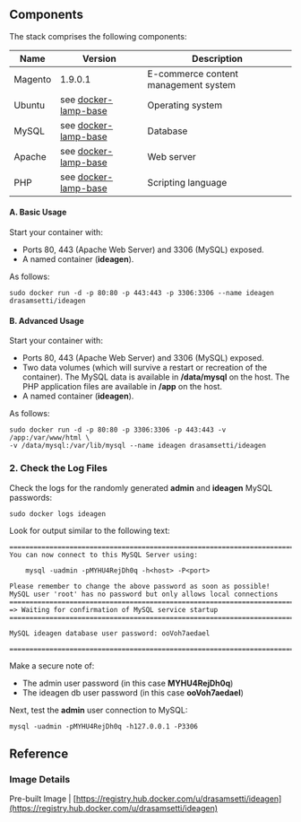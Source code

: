 ## Components
The stack comprises the following components:

Name       | Version                   | Description
-----------|---------------------------|------------------------------
Magento    | 1.9.0.1 | E-commerce content management system
Ubuntu     | see [docker-lamp-base](https://github.com/drasamsetti/docker-lamp-base)                    | Operating system
MySQL      | see [docker-lamp-base](https://github.com/drasamsetti/docker-lamp-base)      | Database
Apache     | see [docker-lamp-base](https://github.com/drasamsetti/docker-lamp-base)      | Web server
PHP        | see [docker-lamp-base](https://github.com/drasamsetti/docker-lamp-base)      | Scripting language

#### A. Basic Usage
Start your container with:

 - Ports 80, 443 (Apache Web Server) and 3306 (MySQL) exposed.
 - A named container (**ideagen**).

As follows:

```no-highlight
sudo docker run -d -p 80:80 -p 443:443 -p 3306:3306 --name ideagen drasamsetti/ideagen
```

<a name="advanced-usage"></a>
#### B. Advanced Usage
Start your container with:

- Ports 80, 443 (Apache Web Server) and 3306 (MySQL) exposed.
- Two data volumes (which will survive a restart or recreation of the container). The MySQL data is available in **/data/mysql** on the host. The PHP application files are available in **/app** on the host.
- A named container (**ideagen**).

As follows:

```no-highlight
sudo docker run -d -p 80:80 -p 3306:3306 -p 443:443 -v /app:/var/www/html \
-v /data/mysql:/var/lib/mysql --name ideagen drasamsetti/ideagen
```

### 2. Check the Log Files

Check the logs for the randomly generated **admin** and **ideagen** MySQL passwords:

```no-highlight
sudo docker logs ideagen
```

Look for output similar to the following text:

```no-highlight
========================================================================
You can now connect to this MySQL Server using:

    mysql -uadmin -pMYHU4RejDh0q -h<host> -P<port>

Please remember to change the above password as soon as possible!
MySQL user 'root' has no password but only allows local connections
========================================================================
=> Waiting for confirmation of MySQL service startup
========================================================================

MySQL ideagen database user password: ooVoh7aedael

========================================================================
```

Make a secure note of:

* The admin user password (in this case **MYHU4RejDh0q**)
* The ideagen db user password (in this case **ooVoh7aedael**)

Next, test the **admin** user connection to MySQL:

```no-highlight
mysql -uadmin -pMYHU4RejDh0q -h127.0.0.1 -P3306
```

## Reference

### Image Details

Pre-built Image | [https://registry.hub.docker.com/u/drasamsetti/ideagen](https://registry.hub.docker.com/u/drasamsetti/ideagen) 
